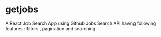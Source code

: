 # getjobs
A React Job Search App using Github Jobs Search API having following features :  filters , pagination and searching.
